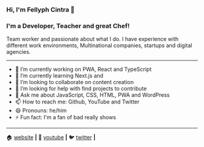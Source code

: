 ### Hi, I'm Fellyph Cintra 👋


### I'm a Developer, Teacher and great Chef!

Team worker and passionate about what I do. I have experience with different work environments, Multinational companies, startups and digital agencies.

---

- 🔭 I’m currently working on PWA, React and TypeScript
- 🌱 I’m currently learning Next.js and 
- 👯 I’m looking to collaborate on content creation 
- 🤔 I’m looking for help with find projects to contribute
- 💬 Ask me about JavaScript, CSS, HTML, PWA and WordPress
- 📫 How to reach me: Github, YouTube and Twitter
- 😄 Pronouns: he/him
- ⚡ Fun fact: I'm a fan of bad really shows

---

🏠  [website][website] **|**
🎥  [youtube][youtube] **|**
🐦  [twitter][twitter] **|**

[website]: https://fellyph.com.br
[youtube]: https://www.youtube.com/channel/UCPaufJocHYVHj44iwXG95PA
[twitter]: https://www.twitter.com/fellyph
